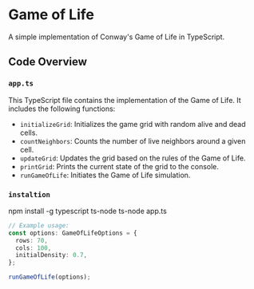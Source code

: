 # Game of Life

A simple implementation of Conway's Game of Life in TypeScript.

## Code Overview

### `app.ts`

This TypeScript file contains the implementation of the Game of Life. It includes the following functions:

- `initializeGrid`: Initializes the game grid with random alive and dead cells.
- `countNeighbors`: Counts the number of live neighbors around a given cell.
- `updateGrid`: Updates the grid based on the rules of the Game of Life.
- `printGrid`: Prints the current state of the grid to the console.
- `runGameOfLife`: Initiates the Game of Life simulation.

### `instaltion`
npm install -g typescript ts-node
ts-node app.ts


```typescript
// Example usage:
const options: GameOfLifeOptions = {
  rows: 70,
  cols: 100,
  initialDensity: 0.7,
};

runGameOfLife(options);
